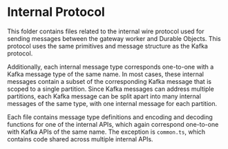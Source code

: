 # Internal Protocol

This folder contains files related to the internal wire protocol used for sending messages between the gateway worker and Durable Objects. This protocol uses the same primitives and message structure as the Kafka protocol.

Additionally, each internal message type corresponds one-to-one with a Kafka message type of the same name. In most cases, these internal messages contain a subset of the corresponding Kafka message that is scoped to a single partition. Since Kafka messages can address multiple partitions, each Kafka message can be split apart into many internal messages of the same type, with one internal message for each partition.

Each file contains message type definitions and encoding and decoding functions for one of the internal APIs, which again correspond one-to-one with Kafka APIs of the same name. The exception is `common.ts`, which contains code shared across multiple internal APIs.
